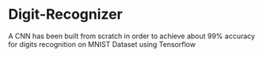 # Digit-Recognizer
A CNN has been built from scratch in order to achieve about 99% accuracy for digits recognition on MNIST Dataset using Tensorflow 
